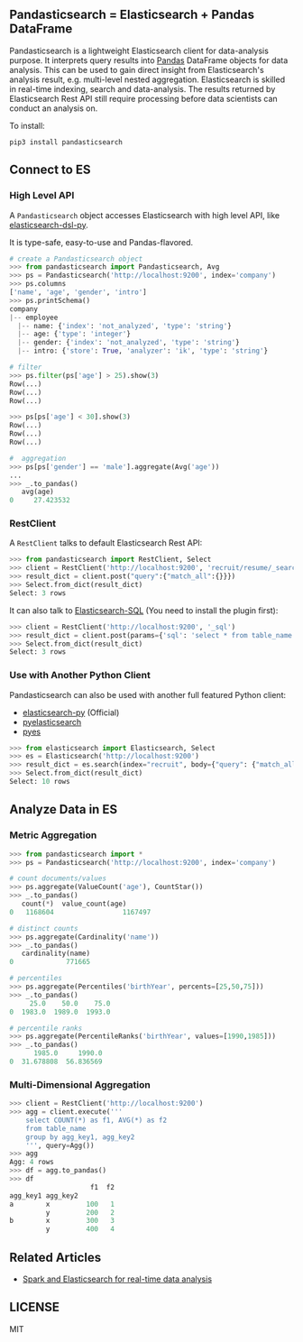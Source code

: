 ## Pandasticsearch = Elasticsearch + Pandas DataFrame

Pandasticsearch is a lightweight Elasticsearch client for data-analysis purpose. It interprets query results into
 [Pandas](http://pandas.pydata.org) DataFrame objects for data analysis. This can be used to gain direct insight
  from Elasticsearch's analysis result, e.g. multi-level nested aggregation. Elasticsearch is skilled 
  in real-time indexing, search and data-analysis. The results returned by Elasticsearch Rest API still
  require processing before data scientists can conduct an analysis on. 

To install:

```
pip3 install pandasticsearch
```

## Connect to ES

### High Level API

A `Pandasticsearch` object accesses Elasticsearch with high level API, like [elasticsearch-dsl-py](https://github.com/elastic/elasticsearch-dsl-py).


It is type-safe, easy-to-use and Pandas-flavored.

```python
# create a Pandasticsearch object
>>> from pandasticsearch import Pandasticsearch, Avg
>>> ps = Pandasticsearch('http://localhost:9200', index='company')
>>> ps.columns
['name', 'age', 'gender', 'intro']
>>> ps.printSchema()
company
|-- employee
  |-- name: {'index': 'not_analyzed', 'type': 'string'}
  |-- age: {'type': 'integer'}
  |-- gender: {'index': 'not_analyzed', 'type': 'string'}
  |-- intro: {'store': True, 'analyzer': 'ik', 'type': 'string'}

# filter 
>>> ps.filter(ps['age'] > 25).show(3)
Row(...)
Row(...)
Row(...)

>>> ps[ps['age'] < 30].show(3)
Row(...)
Row(...)
Row(...)

#  aggregation
>>> ps[ps['gender'] == 'male'].aggregate(Avg('age'))
...
>>> _.to_pandas()
   avg(age)
0     27.423532
```


### RestClient

A `RestClient` talks to default Elasticsearch Rest API:

```python
>>> from pandasticsearch import RestClient, Select
>>> client = RestClient('http://localhost:9200', 'recruit/resume/_search')
>>> result_dict = client.post("query":{"match_all":{}}})
>>> Select.from_dict(result_dict)
Select: 3 rows
```

It can also talk to [Elasticsearch-SQL](https://github.com/NLPchina/elasticsearch-sql) (You need to install the plugin first):

```python
>>> client = RestClient('http://localhost:9200', '_sql')
>>> result_dict = client.post(params={'sql': 'select * from table_name limit 3'})
>>> Select.from_dict(result_dict)
Select: 3 rows
```

### Use with Another Python Client

Pandasticsearch can also be used with another full featured Python client:

* [elasticsearch-py](https://github.com/elastic/elasticsearch-py) (Official)
* [pyelasticsearch](https://github.com/pyelasticsearch/pyelasticsearch)
* [pyes](https://github.com/aparo/pyes)

```python
>>> from elasticsearch import Elasticsearch, Select
>>> es = Elasticsearch('http://localhost:9200')
>>> result_dict = es.search(index="recruit", body={"query": {"match_all": {}}})
>>> Select.from_dict(result_dict)
Select: 10 rows
```

## Analyze Data in ES

### Metric Aggregation

```python
>>> from pandasticsearch import *
>>> ps = Pandasticsearch('http://localhost:9200', index='company')

# count documents/values
>>> ps.aggregate(ValueCount('age'), CountStar())
>>> _.to_pandas()
   count(*)  value_count(age)
0   1168604                 1167497

# distinct counts
>>> ps.aggregate(Cardinality('name'))
>>> _.to_pandas()
   cardinality(name)
0             771665

# percentiles
>>> ps.aggregate(Percentiles('birthYear', percents=[25,50,75]))
>>> _.to_pandas()
     25.0    50.0    75.0
0  1983.0  1989.0  1993.0

# percentile ranks
>>> ps.aggregate(PercentileRanks('birthYear', values=[1990,1985]))
>>> _.to_pandas()
      1985.0     1990.0
0  31.678808  56.836569
```


### Multi-Dimensional Aggregation

```python
>>> client = RestClient('http://localhost:9200')
>>> agg = client.execute('''
    select COUNT(*) as f1, AVG(*) as f2
    from table_name
    group by agg_key1, agg_key2
    ''', query=Agg())
>>> agg
Agg: 4 rows
>>> df = agg.to_pandas()
>>> df
                    f1  f2
agg_key1 agg_key2
a        x         100   1
         y         200   2
b        x         300   3
         y         400   4
```

## Related Articles

* [Spark and Elasticsearch for real-time data analysis](https://spark-summit.org/2015-east/wp-content/uploads/2015/03/SSE15-35-Leau.pdf)


## LICENSE
 
MIT
